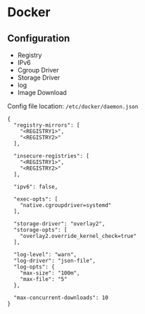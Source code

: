 # Docker

## Configuration

-   Registry
-   IPv6
-   Cgroup Driver
-   Storage Driver
-   log
-   Image Download

Config file location: `/etc/docker/daemon.json`

``` {.sourceCode .json}
{
  "registry-mirrors": [
    "<REGISTRY1>",
    "<REGISTRY2>"
  ],

  "insecure-registries": [
    "<REGISTRY1>",
    "<REGISTRY2>"
  ],

  "ipv6": false,

  "exec-opts": [
    "native.cgroupdriver=systemd"
  ],

  "storage-driver": "overlay2",
  "storage-opts": [
    "overlay2.override_kernel_check=true"
  ],

  "log-level": "warn",
  "log-driver": "json-file",
  "log-opts": {
    "max-size": "100m",
    "max-file": "5"
  },

  "max-concurrent-downloads": 10
}
```
